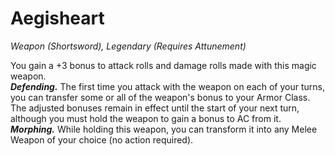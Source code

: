 # Aegisheart
*Weapon (Shortsword), Legendary (Requires Attunement)*

You gain a +3 bonus to attack rolls and damage rolls made with this magic weapon.  
***Defending.*** The first time you attack with the weapon on each of your turns, you can transfer some or all of the weapon's bonus to your Armor Class. The adjusted bonuses remain in effect until the start of your next turn, although you must hold the weapon to gain a bonus to AC from it.  
***Morphing.*** While holding this weapon, you can transform it into any Melee Weapon of your choice (no action required).  